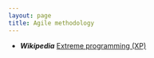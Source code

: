 ```yaml
---
layout: page
title: Agile methodology
---
```


* ***Wikipedia*** [Extreme programming (XP)](https://en.wikipedia.org/wiki/Extreme_programming)
